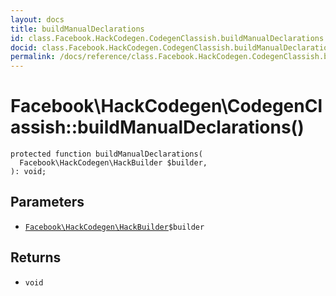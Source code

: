```yaml
---
layout: docs
title: buildManualDeclarations
id: class.Facebook.HackCodegen.CodegenClassish.buildManualDeclarations
docid: class.Facebook.HackCodegen.CodegenClassish.buildManualDeclarations
permalink: /docs/reference/class.Facebook.HackCodegen.CodegenClassish.buildManualDeclarations.md
---
```

# Facebook\\HackCodegen\\CodegenClassish::buildManualDeclarations()




``` Hack
protected function buildManualDeclarations(
  Facebook\HackCodegen\HackBuilder $builder,
): void;
```




## Parameters




+ [` Facebook\HackCodegen\HackBuilder `](<class.Facebook.HackCodegen.HackBuilder.md>)`` $builder ``




## Returns




* ` void `
